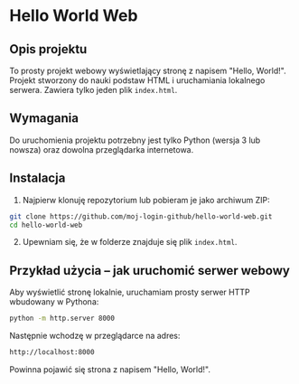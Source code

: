 # Hello World Web

## Opis projektu
To prosty projekt webowy wyświetlający stronę z napisem "Hello, World!". Projekt stworzony do nauki podstaw HTML i uruchamiania lokalnego serwera. Zawiera tylko jeden plik `index.html`.

## Wymagania
Do uruchomienia projektu potrzebny jest tylko Python (wersja 3 lub nowsza) oraz dowolna przeglądarka internetowa.

## Instalacja
1. Najpierw klonuję repozytorium lub pobieram je jako archiwum ZIP:
```bash
git clone https://github.com/moj-login-github/hello-world-web.git
cd hello-world-web
```
2. Upewniam się, że w folderze znajduje się plik `index.html`.

## Przykład użycia – jak uruchomić serwer webowy
Aby wyświetlić stronę lokalnie, uruchamiam prosty serwer HTTP wbudowany w Pythona:
```bash
python -m http.server 8000
```
Następnie wchodzę w przeglądarce na adres:
```bash
http://localhost:8000
```
Powinna pojawić się strona z napisem "Hello, World!".